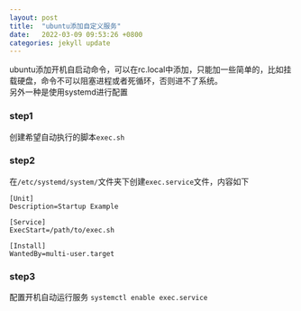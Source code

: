 ```yaml
---
layout: post
title:  "ubuntu添加自定义服务"
date:   2022-03-09 09:53:26 +0800
categories: jekyll update
---
```


ubuntu添加开机自启动命令，可以在rc.local中添加，只能加一些简单的，比如挂载硬盘，命令不可以阻塞进程或者死循环，否则进不了系统。   
另外一种是使用systemd进行配置  

### step1
创建希望自动执行的脚本`exec.sh`

### step2
在`/etc/systemd/system/`文件夹下创建`exec.service`文件，内容如下
```
[Unit]
Description=Startup Example

[Service]
ExecStart=/path/to/exec.sh

[Install]
WantedBy=multi-user.target
```
### step3
配置开机自动运行服务
`systemctl enable exec.service`